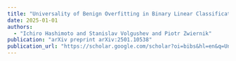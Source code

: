 ```yaml
---
title: "Universality of Benign Overfitting in Binary Linear Classification"
date: 2025-01-01
authors:
  - "Ichiro Hashimoto and Stanislav Volgushev and Piotr Zwiernik"
publication: "arXiv preprint arXiv:2501.10538"
publication_url: "https://scholar.google.com/scholar?oi=bibs&hl=en&q=Universality+of+Benign+Overfitting+in+Binary+Linear+Classification"
---
```

